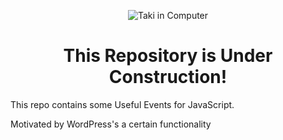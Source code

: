 <p align="center"><img src="https://i.ibb.co.com/zP5Nhg5/Screen-Shot-2020-02-28-at-9-36-56-AM.jpg" alt="Taki in Computer"/></p>
<h1 align="center">This Repository is Under Construction!</h1>

This repo contains some Useful Events for JavaScript.

Motivated by WordPress's a certain functionality
